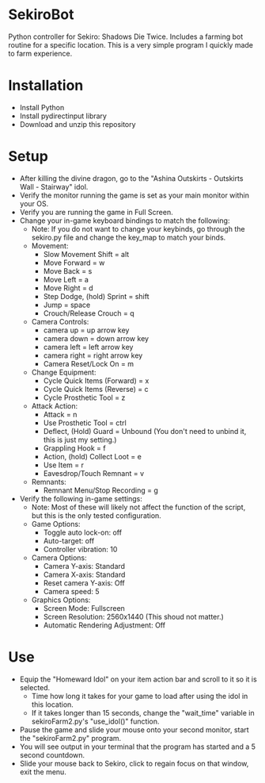 # SekiroBot
Python controller for Sekiro: Shadows Die Twice. 
Includes a farming bot routine for a specific location.
This is a very simple program I quickly made to farm experience.

# Installation
- Install Python
- Install pydirectinput library
- Download and unzip this repository

# Setup
- After killing the divine dragon, go to the "Ashina Outskirts - Outskirts Wall - Stairway" idol.
- Verify the monitor running the game is set as your main monitor within your OS.
- Verify you are running the game in Full Screen.
- Change your in-game keyboard bindings to match the following:
    - Note: If you do not want to change your keybinds, go through the sekiro.py file and change the key_map to match your binds.
    - Movement:
        - Slow Movement Shift = alt
        - Move Forward = w
        - Move Back = s
        - Move Left = a
        - Move Right = d
        - Step Dodge, (hold) Sprint = shift
        - Jump = space
        - Crouch/Release Crouch = q
    - Camera Controls:
        - camera up = up arrow key
        - camera down = down arrow key
        - camera left = left arrow key
        - camera right = right arrow key
        - Camera Reset/Lock On = m
    - Change Equipment:
        - Cycle Quick Items (Forward) = x
        - Cycle Quick Items (Reverse) = c
        - Cycle Prosthetic Tool = z
    - Attack Action:
        - Attack = n
        - Use Prosthetic Tool = ctrl
        - Deflect, (Hold) Guard = Unbound (You don't need to unbind it, this is just my setting.)
        - Grappling Hook = f
        - Action, (hold) Collect Loot = e
        - Use Item = r
        - Eavesdrop/Touch Remnant = v
    - Remnants:
        - Remnant Menu/Stop Recording = g
- Verify the following in-game settings:
    - Note: Most of these will likely not affect the function of the script, but this is the only tested configuration.
    - Game Options:
        - Toggle auto lock-on: off
        - Auto-target: off
        - Controller vibration: 10
    - Camera Options:
        - Camera Y-axis: Standard
        - Camera X-axis: Standard
        - Reset camera Y-axis: Off
        - Camera speed: 5
    - Graphics Options:
        - Screen Mode: Fullscreen
        - Screen Resolution: 2560x1440 (This shoud not matter.)
        - Automatic Rendering Adjustment: Off

# Use
- Equip the "Homeward Idol" on your item action bar and scroll to it so it is selected.
    - Time how long it takes for your game to load after using the idol in this location.
    - If it takes longer than 15 seconds, change the "wait_time" variable in sekiroFarm2.py's "use_idol()" function.
- Pause the game and slide your mouse onto your second monitor, start the "sekiroFarm2.py" program.
- You will see output in your terminal that the program has started and a 5 second countdown.
- Slide your mouse back to Sekiro, click to regain focus on that window, exit the menu.